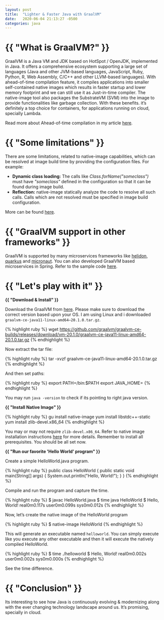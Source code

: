 ```yaml
---
layout: post
title:  "Lighter & Faster Java with GraalVM"
date:   2020-06-04 21:13:27 -0500
categories: java
---
```


<h1>{{ "What is GraalVM?" }}</h1>

GraalVM is a Java VM and JDK based on HotSpot / OpenJDK, implemented in Java. It offers a comprehensive ecosystem supporting a large set of languages (Java and other JVM-based languages, JavaScript, Ruby, Python, R, Web Assembly, C/C++ and other LLVM-based languages). With ahead-of-time compilation feature, it compiles applications into smaller self-contained native images which results in faster startup and lower memory footprint and we can still use it as Just-in-time compiler. The native-image tool also packages the SubstrateVM (SVM) into the image to provide functionalities like garbage collection. With these benefits. it’s definitely a top choice for containers, for applications running on cloud, specially Lambda.

Read more about Ahead-of-time compilation in my article <a href="https://techsikandar.github.io/ahead-of-time/just-in-time/aot/jit/java/2020/03/17/just-in-time-vs-ahead-of-time.html" target="_blank">here</a>.

<h1>{{ "Some limitations" }}</h1>

There are some limitations, related to native-image capabilities, which can be resolved at image build time by providing the configuration files. For example:

<ul>
<li><b>Dynamic class loading:</b> The calls like <i>Class.forName("someclass")</i> must have <i>"someclass"</i> defined in the configuration so that it can be found during image build.</li>
<li><b>Reflection:</b> native-image statically analyze the code to resolve all such calls. Calls which are not resolved must be specified in image build configuration.</li>
</ul>

More can be found <a href="https://github.com/oracle/graal/blob/master/substratevm/Limitations.md" target="_blank">here</a>.

<h1>{{ "GraalVM support in other frameworks" }}</h1>

GraalVM is supported by many microservices frameworks like <a href="https://helidon.io/#/" target="_blank">helidon</a>, <a href="https://quarkus.io/" target="_blank">quarkus</a> and <a href="https://micronaut.io/" target="_blank">micronaut</a>. You can also developed GraalVM based microservices in Spring. Refer to the sample code <a href="https://github.com/graalvm/graalvm-demos/tree/master/spring-r" target="_blank">here</a>.

<h1>{{ "Let's play with it" }}</h1>

<b> {{ "Download & Install" }} </b><br>

Download the GraalVM from <a href="https://github.com/graalvm/graalvm-ce-builds/releases" target="_blank">here</a>. Please make sure to download the correct version based upon your OS. I am using Linux and i downloaded `graalvm-ce-java11-linux-amd64–20.1.0.tar.gz`.

{% highlight ruby %}
wget https://github.com/graalvm/graalvm-ce-builds/releases/download/vm-20.1.0/graalvm-ce-java11-linux-amd64-20.1.0.tar.gz
{% endhighlight %}

Now extract the tar file:

{% highlight ruby %}
tar -xvzf graalvm-ce-java11-linux-amd64-20.1.0.tar.gz
{% endhighlight %}

And then set paths:

{% highlight ruby %}
export PATH=<path to GraalVM>/bin:$PATH export JAVA_HOME=<path to GraalVM>
{% endhighlight %}

You may run `java -version` to check if its pointing to right java version.

<b> {{ "Install Native Image" }} </b><br>

{% highlight ruby %}
gu install native-image yum install libstdc++-static yum install zlib-devel.x86_64
{% endhighlight %}

You may or may not require `zlib-devel.x86_64`. Refer to native image installation instructions <a href="https://www.graalvm.org/reference-manual/native-image/" target="_blank">here</a> for more details. Remember to install all prerequisites. You should be all set now.

<b> {{ "Run our favorite 'Hello World' program" }} </b><br>

Create a simple HelloWorld.java program.

{% highlight ruby %}
public class HelloWorld { 
    public static void main(String[] args) { 
        System.out.println("Hello, World!"); 
    } 
}
{% endhighlight %}

Compile and run the program and capture the time.

{% highlight ruby %}
$ javac HelloWorld.java 
$ time java HelloWorld 
$ Hello, World! real0m0.117s user0m0.099s sys0m0.012s
{% endhighlight %}

Now, let’s create the native image of the HelloWorld program

{% highlight ruby %}
$ native-image HelloWorld
{% endhighlight %}

This will generate an executable named `helloworld`. You can simply execute like you execute any other executable and then it will execute the natively compiled HelloWorld.

{% highlight ruby %}
$ time ./helloworld 
$ Hello, World! real0m0.002s user0m0.002s sys0m0.000s
{% endhighlight %}

See the time difference.

<h1>{{ "Conclusion" }}</h1>

Its interesting to see how Java is continuously evolving & modernizing along with the ever changing technology landscape around us. It’s promising, specially in cloud.